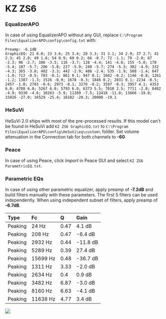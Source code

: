 # KZ ZS6

### EqualizerAPO
In case of using EqualizerAPO without any GUI, replace `C:\Program Files\EqualizerAPO\config\config.txt`
with:
```
Preamp: -6.1dB
GraphicEQ: 21 0.0; 23 3.6; 25 3.4; 28 3.3; 31 3.1; 34 2.9; 37 2.7; 41 2.3; 45 2.0; 49 1.6; 54 0.9; 60 0.2; 66 -0.7; 72 -1.1; 79 -2.0; 87 -2.3; 96 -2.7; 106 -3.5; 116 -3.7; 128 -4.4; 141 -4.6; 155 -5.0; 170 -5.4; 187 -5.7; 206 -5.8; 227 -5.9; 249 -5.7; 274 -5.3; 302 -4.9; 332 -4.3; 365 -3.8; 402 -3.3; 442 -2.9; 486 -2.4; 535 -1.9; 588 -1.4; 647 -1.0; 712 -0.5; 783 -0.1; 861 0.1; 947 0.1; 1042 -0.2; 1146 -0.8; 1261 -1.2; 1387 -1.3; 1526 -0.9; 1678 -0.3; 1846 0.2; 2031 0.1; 2234 -0.5; 2457 -1.0; 2703 -0.6; 2973 -0.1; 3270 -0.2; 3597 -0.3; 3957 4.1; 4353 6.0; 4788 6.0; 5267 6.0; 5793 6.0; 6373 5.5; 7010 2.5; 7711 -2.8; 8482 -4.9; 9330 -4.6; 10263 -5.9; 11289 -7.5; 12418 -11.0; 13660 -19.8; 15026 -27.0; 16529 -25.4; 18182 -20.3; 20000 -19.1
```

### HeSuVi
HeSuVi 2.0 ships with most of the pre-processed results. If this model can't be found in HeSuVi add
`KZ ZS6 GraphicEQ.txt` to `C:\Program Files\EqualizerAPO\config\HeSuVi\eq\custom\` folder.
Set volume attenuation in the Connection tab for both channels to **-60**

### Peace
In case of using Peace, click *Import* in Peace GUI and select `KZ ZS6 ParametricEQ.txt`.

### Parametric EQs
In case of using other parametric equalizer, apply preamp of **-7.2dB** and build filters manually
with these parameters. The first 5 filters can be used independently.
When using independent subset of filters, apply preamp of **-6.7dB**.

| Type    | Fc       |    Q | Gain     |
|:--------|:---------|:-----|:---------|
| Peaking | 24 Hz    | 0.47 | 4.1 dB   |
| Peaking | 208 Hz   | 0.47 | -6.4 dB  |
| Peaking | 2932 Hz  | 0.44 | -11.8 dB |
| Peaking | 5289 Hz  | 0.39 | 27.4 dB  |
| Peaking | 15699 Hz | 0.48 | -36.7 dB |
| Peaking | 1311 Hz  | 3.33 | -2.0 dB  |
| Peaking | 2634 Hz  | 0.4  | 0.9 dB   |
| Peaking | 3482 Hz  | 6.87 | -3.0 dB  |
| Peaking | 8160 Hz  | 6.63 | -4.1 dB  |
| Peaking | 11638 Hz | 4.77 | 3.4 dB   |

![](https://raw.githubusercontent.com/jaakkopasanen/AutoEq/master/results/oratory1990/harman_in-ear_2017-1/KZ%20ZS6/KZ%20ZS6.png)